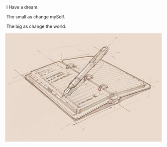 ​	I Have a dream.

​	The small as change mySelf.

​	The big as change the world.



![记笔记](/img/tag-bg-1.jpg)

